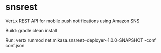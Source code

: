 snsrest
=========

Vert.x REST API for mobile push notifications using Amazon SNS

Build: gradle clean install

Run: vertx runmod net.mikasa.snsrest~deployer~1.0.0-SNAPSHOT -conf conf.json

